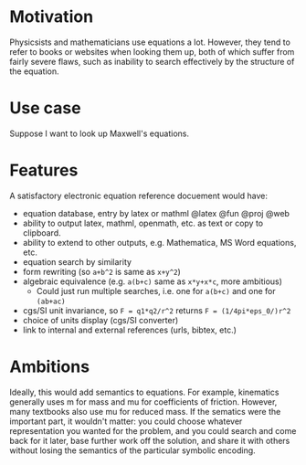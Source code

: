 # Motivation #
Physicsists and mathematicians use equations a lot.
However, they tend to refer to books or websites when looking them up,
both of which suffer from fairly severe flaws,
such as inability to search effectively by the structure of the equation.

# Use case #
Suppose I want to look up Maxwell's equations. 

# Features #
A satisfactory electronic equation reference docuement would have:

* equation database, entry by latex or mathml @latex @fun @proj @web
* ability to output latex, mathml, openmath, etc. as text or copy to clipboard.
* ability to extend to other outputs, e.g. Mathematica, MS Word equations, etc.
* equation search by similarity
* form rewriting (so `a+b^2` is same as `x+y^2`)
* algebraic equivalence (e.g. `a(b+c)` same as `x*y+x*c`, more ambitious) 
    * Could just run multiple searches, i.e. one for `a(b+c)` and one for `(ab+ac)`
* cgs/SI unit invariance, so `F = q1*q2/r^2` returns `F = (1/4pi*eps_0/)r^2`
* choice of units display (cgs/SI converter)  
* link to internal and external references (urls, bibtex, etc.)


# Ambitions #

Ideally, this would add semantics to equations.
For example, kinematics generally uses m for mass and mu for coefficients of friction.
However, many textbooks also use mu for reduced mass.
If the sematics were the important part, it wouldn't matter: you could choose whatever representation you wanted for the problem, and you could search and come back for it later, base further work off the solution, and share it with others without losing the semantics of the particular symbolic encoding.


